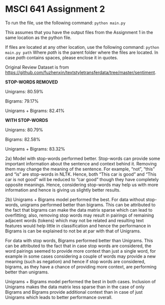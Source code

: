 # MSCI 641 Assignment 2

To run the file, use the following command:
```python main.py```

This assumes that you have the output files from the Assignment 1 in the same location as the python file.

If files are located at any other location, use the following command:
```python main.py path```
Where *path* is the parent folder where the files are located. In case *path* contains spaces, please enclose it in quotes.

Original Review Dataset is from https://github.com/fuzhenxin/textstyletransferdata/tree/master/sentiment.

**STOP-WORDS REMOVED**

Unigrams: 80.59%

Bigrams: 79.17%

Unigrams + Bigrams: 82.41%


**WITH STOP-WORDS**

Unigrams: 80.79%

Bigrams: 82.58%

Unigrams + Bigrams: 83.32%

2a) Model with stop-words performed better.
Stop-words can provide some important information about the sentence and context behind it. Removing them may change the meaning of the sentence. For example, “not”, “this” and “is” are stop-words in NLTK. Hence, both “This car is good” and “This car is not good” will be reduced to “car good” though they have completely opposite meanings. Hence, considering stop-words may help us with more information and hence is giving us slightly better results.

2b) Unigrams + Bigrams model performed the best.
For data without stop-words, unigrams performed better than bigrams. This can be attributed to the fact that bigrams can make the data matrix sparse which can lead to overfitting; also, removing stop words may result in pairings of remaining adjacent words (tokens) which may not be related and resulting text features would help little in classification and hence the performance in Bigrams is can be explained to not be at par with that of Unigrams.

For data with stop words, Bigrams performed better than Unigrams. This can be attributed to the fact that in case stop words are considered, the word pairings seemed to provide more context than just a single word, for example in some cases considering a couple of words may provide a new meaning (such as negation) and hence if stop words are considered, bigrams, as they have a chance of providing more context, are performing better than unigrams.

Unigrams + Bigrams model performed the best in both cases. Inclusion of Unigrams makes the data matrix less sparse than in the case of only Bigrams and Bigrams provide additional context than in case of just Unigrams which leads to better performance overall.
